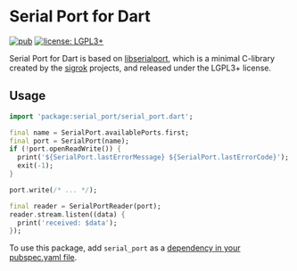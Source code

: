 # Serial Port for Dart

[![pub](https://img.shields.io/pub/v/serial_port.svg)](https://pub.dev/packages/serial_port)
[![license: LGPL3+](https://img.shields.io/badge/license-LGPL3+-magenta.svg)](https://opensource.org/licenses/LGPL-3.0)

Serial Port for Dart is based on [libserialport](https://sigrok.org/wiki/Libserialport),
which is a minimal C-library created by the [sigrok](http://sigrok.org/) projects, and
released under the LGPL3+ license.

## Usage

```dart
import 'package:serial_port/serial_port.dart';

final name = SerialPort.availablePorts.first;
final port = SerialPort(name);
if (!port.openReadWrite()) {
  print('${SerialPort.lastErrorMessage} ${SerialPort.lastErrorCode}');
  exit(-1);
}

port.write(/* ... */);

final reader = SerialPortReader(port);
reader.stream.listen((data) {
  print('received: $data');
});
```

To use this package, add `serial_port` as a [dependency in your pubspec.yaml file](https://dart.dev/tools/pub/dependencies).
